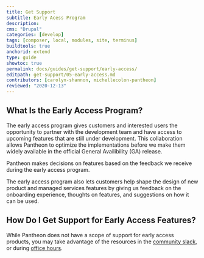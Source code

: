 ```yaml
---
title: Get Support
subtitle: Early Acess Program
description: 
cms: "Drupal"
categories: [develop]
tags: [composer, local, modules, site, terminus]
buildtools: true
anchorid: extend
type: guide
showtoc: true
permalink: docs/guides/get-support/early-access/
editpath: get-support/05-early-access.md
contributors: [carolyn-shannon, michellecolon-pantheon]
reviewed: "2020-12-13"
---
```


## What Is the Early Access Program?

The early access program gives customers and interested users the opportunity to partner with the development team and have access to upcoming features that are still under development. This collaboration allows Pantheon to optimize the implementations before we make them widely available in the official General Availibility (GA) release. 

Pantheon makes decisions on features based on the feedback we receive during the early access program.

The early access program also lets customers help shape the design of new product and managed services features by giving us feedback on the onboarding experience, thoughts on features, and suggestions on how it can be used. 

## How Do I Get Support for Early Access Features?

While Pantheon does not have a scope of support for early access products, you may take advantage of the resources in the [community slack](/pantheon-community), or during [office hours](/developers/office-hours).